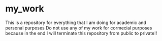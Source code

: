 # my_work
This is a repository for everything that I am doing for academic and personal purposes
Do not use any of my work for cormecial purposes because in the end I will terminate this repository from public to private!!
